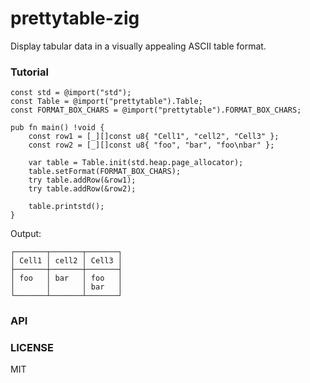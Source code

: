 # prettytable-zig

Display tabular data in a visually appealing ASCII table format.

### Tutorial

```zig
const std = @import("std");
const Table = @import("prettytable").Table;
const FORMAT_BOX_CHARS = @import("prettytable").FORMAT_BOX_CHARS;

pub fn main() !void {
    const row1 = [_][]const u8{ "Cell1", "cell2", "Cell3" };
    const row2 = [_][]const u8{ "foo", "bar", "foo\nbar" };

    var table = Table.init(std.heap.page_allocator);
    table.setFormat(FORMAT_BOX_CHARS);
    try table.addRow(&row1);
    try table.addRow(&row2);

    table.printstd();
}
```

Output:

```
┌───────┬───────┬───────┐
│ Cell1 │ cell2 │ Cell3 │
├───────┼───────┼───────┤
│ foo   │ bar   │ foo   │
│       │       │ bar   │
└───────┴───────┴───────┘
```

### API

### LICENSE

MIT
